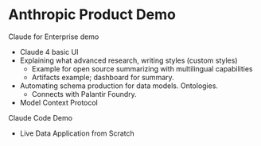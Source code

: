 # Anthropic Product Demo

Claude for Enterprise demo

- Claude 4 basic UI
- Explaining what advanced research, writing styles (custom styles)
    - Example for open source summarizing with multilingual capabilities
    - Artifacts example; dashboard for summary.
- Automating schema production for data models. Ontologies.
    - Connects with Palantir Foundry.
- Model Context Protocol

Claude Code Demo 

- Live Data Application from Scratch